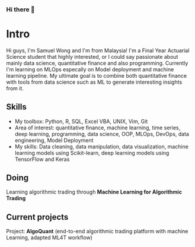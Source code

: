 ### Hi there 👋

<!--
**chunyip135/chunyip135** is a ✨ _special_ ✨ repository because its `README.md` (this file) appears on your GitHub profile.

Here are some ideas to get you started:

- 🔭 I’m currently working on ...
- 🌱 I’m currently learning ...
- 👯 I’m looking to collaborate on ...
- 🤔 I’m looking for help with ...
- 💬 Ask me about ...
- 📫 How to reach me: ...
- 😄 Pronouns: ...
- ⚡ Fun fact: ...
-->
# Intro
Hi guys, I'm Samuel Wong and I'm from Malaysia!
I'm a Final Year Actuarial Science student that highly interested, or I could say passionate about mainly data science, quantitative finance and also programming. Currently I'm learning on MLOps especally on Model deployment and machine learning pipeline. My ultimate goal is to combine both quantitative finance with tools from data science such as ML to generate interesting insights from it. 

## Skills
* My toolbox: Python, R, SQL, Excel VBA, UNIX, Vim, Git
* Area of interest: quantitative finance, machine learning, time series, deep learning, programming, data science, OOP, MLOps, DevOps, data engineering, Model Deployment
* My skills: Data cleaning, data manipulation, data visualization, machine learning models using Scikit-learn, deep learning models using TensorFlow and Keras

## Doing
Learning algorithmic trading through **Machine Learning for Algorithmic Trading**

## Current projects
Project: **AlgoQuant** (end-to-end algorithmic trading platform with machine Learning, adapted ML4T workflow)

<!--
 [![Top Langs](https://github-readme-stats.vercel.app/api/top-langs/?username=chunyip135)](https://github.com/anuraghazra/github-readme-stats)
-->
